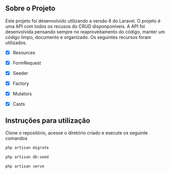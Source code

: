 ## Sobre o Projeto

Este projeto foi desenvolvido utilizando a versão 8 do Laravel.
O projeto é uma API com todos os recusos do CRUD disponponíveis. A API foi desenvolvida pensando sempre no 
reaproveitamento do código, manter um código limpo, documento e organizado.
Os seguintes recursos foram utilizados.

- [x] Resources
- [x] FormRequest
- [x] Seeder
- [x] Factory
- [x] Mutators
- [x] Casts


## Instruções para utilização

<p>Clone o repositório, acesse o diretório criado e execute os seguinte comandos  </p>


```bash
php artisan migrate
```

```bash
php artisan db:seed
``` 

```bash
php artisan serve
```


